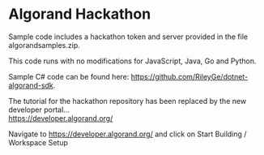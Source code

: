 # Algorand Hackathon

Sample code includes a hackathon token and server provided in the file algorandsamples.zip. 

This code runs with no modifications for JavaScript, Java, Go and Python. 

Sample C# code can be found here: https://github.com/RileyGe/dotnet-algorand-sdk. 

The tutorial for the hackathon repository has been replaced by the new developer portal…   
https://developer.algorand.org/ 

Navigate to https://developer.algorand.org/ and click on Start Building / Workspace Setup
